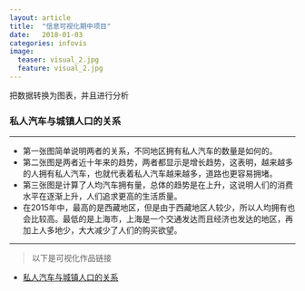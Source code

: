```yaml
---
layout: article
title:  "信息可视化期中项目"
date:   2018-01-03
categories: infovis
image:
  teaser: visual_2.jpg
  feature: visual_2.jpg
---
```

把数据转换为图表，并且进行分析

### 私人汽车与城镇人口的关系

---
- 第一张图简单说明两者的关系，不同地区拥有私人汽车的数量是如何的。
- 第二张图是两者近十年来的趋势，两者都显示是增长趋势，这表明，越来越多的人拥有私人汽车，也就代表着私人汽车越来越多，道路也更容易拥堵。
- 第三张图是计算了人均汽车拥有量，总体的趋势是在上升，这说明人们的消费水平在逐渐上升，人们追求更高的生活质量。
- 在2015年中，最高的是西藏地区，但是由于西藏地区人较少，所以人均拥有也会比较高。最低的是上海市，上海是一个交通发达而且经济也发达的地区，再加上人多地少，大大减少了人们的购买欲望。

---
> 以下是可视化作品链接
- [私人汽车与城镇人口的关系](https://public.tableau.com/profile/liu3720#!/vizhome/_16075/1)
